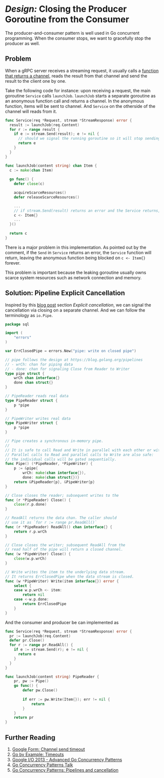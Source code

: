 # _Design:_ Closing the Producer Goroutine from the Consumer

The producer-and-consumer pattern is well used in Go concurrent programming. When
the consumer stops, we want to gracefully stop the producer as well.

## Problem

When a gRPC server receives a streaming request,  it usually calls a
[function that returns a channel](https://talks.golang.org/2012/concurrency.slide#25),
reads the result from that channel and send the result to the client one by one.

Take the following code for instance: upon receiving a request, the main goroutine
`Service` calls `launchJob`. `launchJob` starts a separate goroutine as an anonymous
function call and returns a channel. In the anonymous function, items will be sent to
channel. And `Service` on the otherside of the channel will reads from it.

```go
func Service(req *Request, stream *StreamResponse) error {
  result := launchJob(req.Content)
  for r := range result {
    if e := stream.Send(result); e != nil {
      // should we signal the running goroutine so it will stop sending?
      return e
    }
  }
}

func launchJob(content string) chan Item {
  c := make(chan Item)
  
  go func() {
    defer close(c)

    acquireScarceResources()
    defer releaseScarceResources()

    ...
    // if stream.Send(result) returns an error and the Service returns, this will be blocked
    c <- Item{}
    ...
  }()
  
  return c
}
```

There is a major problem in this implementation. As pointed out by the comment,
if the `Send` in `Service` returns an error, the `Service` function will return,
leaving the anonymous function being blocked on `c <- Item{}` forever.

This problem is important because the leaking goroutine usually owns scarce system
resources such as network connection and memory.


## Solution: Pipeline Explicit Cancellation

Inspired by this [blog post](https://blog.golang.org/pipelines) section
*Explicit cancellation*, we can signal the cancellation via closing on a separate
channel. And we can follow the terminology as `io.Pipe`.

```go
package sql

import (
	"errors"
)

var ErrClosedPipe = errors.New("pipe: write on closed pipe")

// pipe follows the design at https://blog.golang.org/pipelines
// - wrCh: chan for piping data
// - done: chan for signaling Close from Reader to Writer
type pipe struct {
	wrCh chan interface{}
	done chan struct{}
}

// PipeReader reads real data
type PipeReader struct {
	p *pipe
}

// PipeWriter writes real data
type PipeWriter struct {
	p *pipe
}

// Pipe creates a synchronous in-memory pipe.
//
// It is safe to call Read and Write in parallel with each other or with Close.
// Parallel calls to Read and parallel calls to Write are also safe:
// the individual calls will be gated sequentially.
func Pipe() (*PipeReader, *PipeWriter) {
	p := &pipe{
		wrCh: make(chan interface{}),
		done: make(chan struct{})}
	return &PipeReader{p}, &PipeWriter{p}
}

// Close closes the reader; subsequent writes to the
func (r *PipeReader) Close() {
	close(r.p.done)
}

// ReadAll returns the data chan. The caller should
// use it as `for r := range pr.ReadAll()`
func (r *PipeReader) ReadAll() chan interface{} {
	return r.p.wrCh
}

// Close closes the writer; subsequent ReadAll from the
// read half of the pipe will return a closed channel.
func (w *PipeWriter) Close() {
	close(w.p.wrCh)
}

// Write writes the item to the underlying data stream.
// It returns ErrClosedPipe when the data stream is closed.
func (w *PipeWriter) Write(item interface{}) error {
	select {
	case w.p.wrCh <- item:
		return nil
	case <-w.p.done:
		return ErrClosedPipe
	}
}
```

And the consumer and producer be can implemented as

```go
func Service(req *Request, stream *StreamResponse) error {
  pr := launchJob(req.Content)
  defer pr.Close()
  for r := range pr.ReadAll() {
    if e := stream.Send(r); e != nil {
      return e
    }
  }
}

func launchJob(content string) PipeReader {
	pr, pw := Pipe()
	go func() {
		defer pw.Close()
		
		if err := pw.Write(Item{}); err != nil {
			return
		}
	}
	return pr
}
```

## Further Reading

1. [Google Form: Channel send timeout](https://groups.google.com/forum/#!topic/golang-nuts/Oth9CmJPoqo)
2. [Go by Example: Timeouts](https://gobyexample.com/timeouts)
3. [Google I/O 2013 - Advanced Go Concurrency Patterns](https://www.youtube.com/watch?v=QDDwwePbDtw&t=111s)
4. [Go Concurrency Patterns Talk](https://talks.golang.org/2012/concurrency.slide)
5. [Go Concurrency Patterns: Pipelines and cancellation](https://blog.golang.org/pipelines)